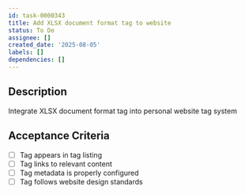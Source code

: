 ```yaml
---
id: task-0000343
title: Add XLSX document format tag to website
status: To Do
assignee: []
created_date: '2025-08-05'
labels: []
dependencies: []
---
```


## Description

Integrate XLSX document format tag into personal website tag system

## Acceptance Criteria

- [ ] Tag appears in tag listing
- [ ] Tag links to relevant content
- [ ] Tag metadata is properly configured
- [ ] Tag follows website design standards
